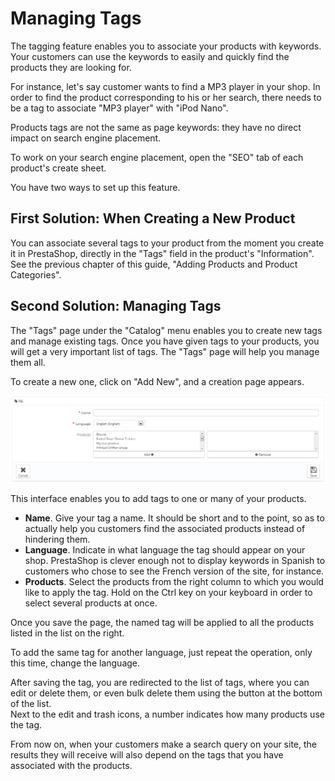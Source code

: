 # Managing Tags

The tagging feature enables you to associate your products with keywords. Your customers can use the keywords to easily and quickly find the products they are looking for.

For instance, let's say customer wants to find a MP3 player in your shop. In order to find the product corresponding to his or her search, there needs to be a tag to associate "MP3 player" with "iPod Nano".

Products tags are not the same as page keywords: they have no direct impact on search engine placement.

To work on your search engine placement, open the "SEO" tab of each product's create sheet.

You have two ways to set up this feature.

## First Solution: When Creating a New Product <a href="#managingtags-firstsolution-whencreatinganewproduct" id="managingtags-firstsolution-whencreatinganewproduct"></a>

You can associate several tags to your product from the moment you create it in PrestaShop, directly in the "Tags" field in the product's "Information". See the previous chapter of this guide, "Adding Products and Product Categories".

## Second Solution: Managing Tags <a href="#managingtags-secondsolution-managingtags" id="managingtags-secondsolution-managingtags"></a>

The "Tags" page under the "Catalog" menu enables you to create new tags and manage existing tags. Once you have given tags to your products, you will get a very important list of tags. The "Tags" page will help you manage them all.

To create a new one, click on "Add New", and a creation page appears.

![](<../../../.gitbook/assets/23038581 (1).png>)

This interface enables you to add tags to one or many of your products.

* **Name**. Give your tag a name. It should be short and to the point, so as to actually help you customers find the associated products instead of hindering them.
* **Language**. Indicate in what language the tag should appear on your shop. PrestaShop is clever enough not to display keywords in Spanish to customers who chose to see the French version of the site, for instance.
* **Products**. Select the products from the right column to which you would like to apply the tag. Hold on the Ctrl key on your keyboard in order to select several products at once.

Once you save the page, the named tag will be applied to all the products listed in the list on the right.

To add the same tag for another language, just repeat the operation, only this time, change the language.

After saving the tag, you are redirected to the list of tags, where you can edit or delete them, or even bulk delete them using the button at the bottom of the list.\
&#x20;Next to the edit and trash icons, a number indicates how many products use the tag.

From now on, when your customers make a search query on your site, the results they will receive will also depend on the tags that you have associated with the products.
